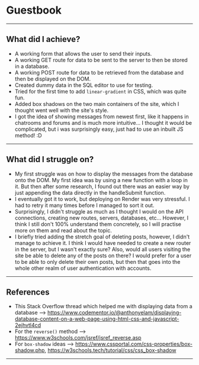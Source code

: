 # Guestbook
---

## What did I achieve?
- A working form that allows the user to send their inputs.
- A working GET route for data to be sent to the server to then be stored in a database.
- A working POST route for data to be retrieved from the database and then be displayed on the DOM.
- Created dummy data in the SQL editor to use for testing.
- Tried for the first time to add ```linear-gradient``` in CSS, which was quite fun.
- Added box shadows on the two main containers of the site, which I thought went well with the site's style.
- I got the idea of showing messages from newest first, like it happens in chatrooms and forums and is much more intuitive... I thought it would be complicated, but i was surprisingly easy, just had to use an inbuilt JS method! :D

---

## What did I struggle on?
- My first struggle was on how to display the messages from the database onto the DOM. My first idea was by using a new function with a loop in it. But then after some research, I found out there was an easier way by just appending the data directly in the handleSubmit function.
- I eventually got it to work, but deploying on Render was very stressful. I had to retry it many times before I managed to sort it out.
- Surprisingly, I didn't struggle as much as I thought I would on the API connections, creating new routes, servers, databases, etc... However, I think I still don't 100% understand them concretely, so I will practise more on them and read about the topic.
- I briefly tried adding the stretch goal of deleting posts, however, I didn't manage to achieve it. I think I would have needed to create a new router in the server, but I wasn't exactly sure? Also, would all users visiting the site be able to delete any of the posts on there? I would prefer for a user to be able to only delete their own posts, but then that goes into the whole other realm of user authentication with accounts. 

---

## References
- This Stack Overflow thread which helped me with displaying data from a database --> https://www.codementor.io/@anthonyelam/displaying-database-content-on-a-web-page-using-html-css-and-javascript-2ejhvtl4cd
- For the ```reverse()``` method --> https://www.w3schools.com/jsref/jsref_reverse.asp
- For ```box-shadow``` ideas --> https://www.cssportal.com/css-properties/box-shadow.php, https://w3schools.tech/tutorial/css/css_box-shadow


---
